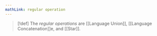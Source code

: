```yaml
---
mathLink: regular operation
---
```

>[!def]
>The *regular operations* are [[Language Union]], [[Language Concatenation]]e, and [[Star]].
